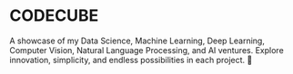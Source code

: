 # CODECUBE
 A showcase of my Data Science, Machine Learning, Deep Learning, Computer Vision, Natural Language Processing, and AI ventures. Explore innovation, simplicity, and endless possibilities in each project. 🚀
